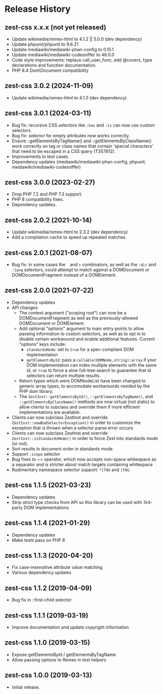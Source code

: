 # Release History

## zest-css x.x.x (not yet released)
* Update wikimedia/remex-html to 4.1.2 || 5.0.0 (dev dependency)
* Update phpunit/phpunit to 9.6.21
* Update mediawiki/mediawiki-phan-config to 0.15.1
* Update mediawiki/mediawiki-codesniffer to 46.0.0
* Code style improvements: replace call_user_func, add @covers, type
  declarations and function documentation.
* PHP 8.4 Dom\Document compatibility

## zest-css 3.0.2 (2024-11-09)
* Update wikimedia/remex-html to 4.1.0 (dev dependency)

## zest-css 3.0.1 (2024-03-11)
* Bug fix: recursive CSS selectors like `:has` and `:is` can now use
  custom selectors.
* Bug fix: selector for empty attributes now works correctly.
* Ensure ::getElementsByTagName() and ::getElementsByClassName() work
  correctly on tag or class names that contain 'special characters'
  that need to be escaped in a CSS query (T357812).
* Improvements to test cases.
* Dependency updates (mediawiki/mediawiki-phan-config, phpunit,
  mediawiki/mediawiki-codesniffer)

## zest-css 3.0.0 (2023-02-27)
* Drop PHP 7.2 and PHP 7.3 support.
* PHP 8 compatibility fixes.
* Dependency updates.

## zest-css 2.0.2 (2021-10-14)
* Update wikimedia/remex-html to 2.3.2 (dev dependency)
* Add a compilation cache to speed up repeated matches.

## zest-css 2.0.1 (2021-08-07)
* Bug fix: in some cases the ` ` and `>` combinators, as well as the
  `:dir` and `:lang` selectors, could attempt to match against a
  DOMDocument or DOMDocumentFragment instead of a DOMElement.

## zest-css 2.0.0 (2021-07-22)
* Dependency updates
* API changes:
  * The context argument ("scoping root") can now be a DOMDocumentFragment
    as well as the previously-allowed DOMDocument or DOMElement.
  * Add optional "options" argument to main entry points to allow passing
    information to custom selectors, as well as to opt in to disable certain
    workaround and enable additional features.  Current "options" keys include:
    * `standardsMode`: set to `true` for a spec-compliant DOM implementation
    * `getElementsById`: pass a `callable(DOMNode,string):array` if your
     DOM implementation can index multiple elements with the same id, or
     `true` to force a slow full-tree search to guarantee that id selectors
     can return multiple results.
  * Return types which were DOMNodeList have been changed to generic array
    types, to accomodate workarounds needed by the PHP dom library.
  * The `ZestInst::getElementsById()`, `::getElementsByTagName()`, and
    `::getElementsByClassName()` methods are now virtual (not static) to
    allow clients to subclass and override them if more efficient
    implementations are available.
* Clients can now subclass ZestInst and override
  `ZestInst::newBadSelectorException()` in order to customize the exception
  that is thrown when a selector parse error occurs.
* Clients can now subclass ZestInst and override
  `ZestInst::isStandardsMode()` in order to force Zest into standards mode
  (or not).
* Sort results in document order in standards mode.
* Support `:scope` selector
* Bug fixes to ~= operator, which now accepts non-space whitespace as a
  separator and is stricter about match targets containing whitespace
* Rudimentary namespace selector support: `*|TAG` and `|TAG`.

## zest-css 1.1.5 (2021-03-23)
* Dependency updates
* Strip strict type checks from API so this library can be used with
  3rd-party DOM implementations

## zest-css 1.1.4 (2021-01-29)
* Dependency updates
* Make tests pass on PHP 8

## zest-css 1.1.3 (2020-04-20)
* Fix case-insensitive attribute value matching
* Various dependency updates

## zest-css 1.1.2 (2019-04-09)
* Bug fix in ::first-child selector

## zest-css 1.1.1 (2019-03-19)
* Improve documentation and update copyright information

## zest-css 1.1.0 (2019-03-15)
* Expose getElementsById / getElementsByTagName
* Allow passing options to Remex in test helpers

## zest-css 1.0.0 (2019-03-13)
* Initial release.
